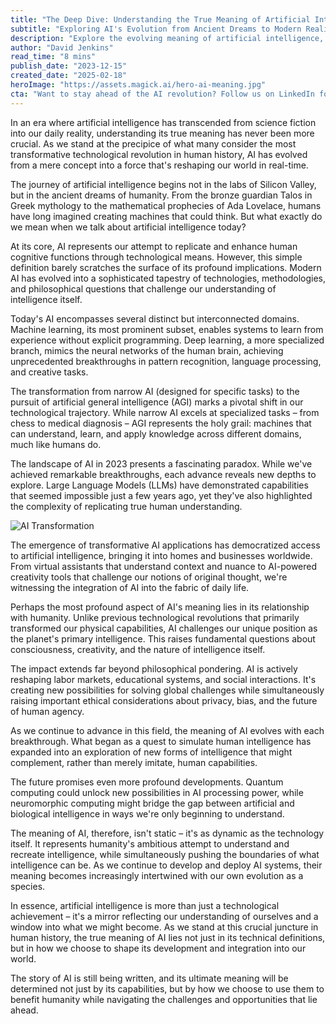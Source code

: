 ```yaml
---
title: "The Deep Dive: Understanding the True Meaning of Artificial Intelligence"
subtitle: "Exploring AI's Evolution from Ancient Dreams to Modern Reality"
description: "Explore the evolving meaning of artificial intelligence, from its ancient roots to its modern implications. This comprehensive analysis examines how AI has transformed from a scientific concept into a force reshaping our world, while considering its impact on society and our future."
author: "David Jenkins"
read_time: "8 mins"
publish_date: "2023-12-15"
created_date: "2025-02-18"
heroImage: "https://assets.magick.ai/hero-ai-meaning.jpg"
cta: "Want to stay ahead of the AI revolution? Follow us on LinkedIn for daily insights into the evolving world of artificial intelligence and its impact on business and society."
---
```


In an era where artificial intelligence has transcended from science fiction into our daily reality, understanding its true meaning has never been more crucial. As we stand at the precipice of what many consider the most transformative technological revolution in human history, AI has evolved from a mere concept into a force that's reshaping our world in real-time.

The journey of artificial intelligence begins not in the labs of Silicon Valley, but in the ancient dreams of humanity. From the bronze guardian Talos in Greek mythology to the mathematical prophecies of Ada Lovelace, humans have long imagined creating machines that could think. But what exactly do we mean when we talk about artificial intelligence today?

At its core, AI represents our attempt to replicate and enhance human cognitive functions through technological means. However, this simple definition barely scratches the surface of its profound implications. Modern AI has evolved into a sophisticated tapestry of technologies, methodologies, and philosophical questions that challenge our understanding of intelligence itself.

Today's AI encompasses several distinct but interconnected domains. Machine learning, its most prominent subset, enables systems to learn from experience without explicit programming. Deep learning, a more specialized branch, mimics the neural networks of the human brain, achieving unprecedented breakthroughs in pattern recognition, language processing, and creative tasks.

The transformation from narrow AI (designed for specific tasks) to the pursuit of artificial general intelligence (AGI) marks a pivotal shift in our technological trajectory. While narrow AI excels at specialized tasks – from chess to medical diagnosis – AGI represents the holy grail: machines that can understand, learn, and apply knowledge across different domains, much like humans do.

The landscape of AI in 2023 presents a fascinating paradox. While we've achieved remarkable breakthroughs, each advance reveals new depths to explore. Large Language Models (LLMs) have demonstrated capabilities that seemed impossible just a few years ago, yet they've also highlighted the complexity of replicating true human understanding.

![AI Transformation](https://i.magick.ai/PIXE/1738406181100_magick_img.webp)

The emergence of transformative AI applications has democratized access to artificial intelligence, bringing it into homes and businesses worldwide. From virtual assistants that understand context and nuance to AI-powered creativity tools that challenge our notions of original thought, we're witnessing the integration of AI into the fabric of daily life.

Perhaps the most profound aspect of AI's meaning lies in its relationship with humanity. Unlike previous technological revolutions that primarily transformed our physical capabilities, AI challenges our unique position as the planet's primary intelligence. This raises fundamental questions about consciousness, creativity, and the nature of intelligence itself.

The impact extends far beyond philosophical pondering. AI is actively reshaping labor markets, educational systems, and social interactions. It's creating new possibilities for solving global challenges while simultaneously raising important ethical considerations about privacy, bias, and the future of human agency.

As we continue to advance in this field, the meaning of AI evolves with each breakthrough. What began as a quest to simulate human intelligence has expanded into an exploration of new forms of intelligence that might complement, rather than merely imitate, human capabilities.

The future promises even more profound developments. Quantum computing could unlock new possibilities in AI processing power, while neuromorphic computing might bridge the gap between artificial and biological intelligence in ways we're only beginning to understand.

The meaning of AI, therefore, isn't static – it's as dynamic as the technology itself. It represents humanity's ambitious attempt to understand and recreate intelligence, while simultaneously pushing the boundaries of what intelligence can be. As we continue to develop and deploy AI systems, their meaning becomes increasingly intertwined with our own evolution as a species.

In essence, artificial intelligence is more than just a technological achievement – it's a mirror reflecting our understanding of ourselves and a window into what we might become. As we stand at this crucial juncture in human history, the true meaning of AI lies not just in its technical definitions, but in how we choose to shape its development and integration into our world.

The story of AI is still being written, and its ultimate meaning will be determined not just by its capabilities, but by how we choose to use them to benefit humanity while navigating the challenges and opportunities that lie ahead.